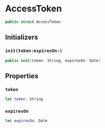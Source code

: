# AccessToken

``` swift
public struct AccessToken
```

## Initializers

### `init(token:​expiresOn:​)`

``` swift
public init(token:​ String, expiresOn:​ Date)
```

## Properties

### `token`

``` swift
let token:​ String
```

### `expiresOn`

``` swift
let expiresOn:​ Date
```
